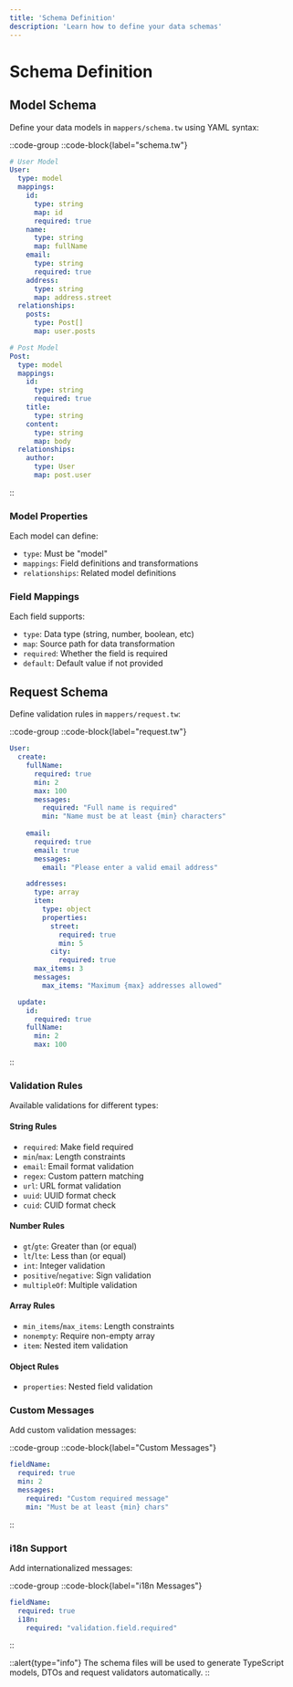 ```yaml
---
title: 'Schema Definition'
description: 'Learn how to define your data schemas'
---
```


# Schema Definition

## Model Schema

Define your data models in `mappers/schema.tw` using YAML syntax:

::code-group
  ::code-block{label="schema.tw"}
  ```yaml
  # User Model
  User:
    type: model
    mappings:
      id:
        type: string
        map: id
        required: true
      name:
        type: string
        map: fullName
      email:
        type: string
        required: true
      address:
        type: string
        map: address.street
    relationships:
      posts:
        type: Post[]
        map: user.posts

  # Post Model
  Post:
    type: model
    mappings:
      id:
        type: string
        required: true
      title:
        type: string
      content:
        type: string
        map: body
    relationships:
      author:
        type: User
        map: post.user
  ```
  ::

### Model Properties

Each model can define:
- `type`: Must be "model"
- `mappings`: Field definitions and transformations
- `relationships`: Related model definitions

### Field Mappings

Each field supports:
- `type`: Data type (string, number, boolean, etc)
- `map`: Source path for data transformation
- `required`: Whether the field is required
- `default`: Default value if not provided

## Request Schema

Define validation rules in `mappers/request.tw`:

::code-group
  ::code-block{label="request.tw"}
  ```yaml
  User:
    create:
      fullName:
        required: true
        min: 2
        max: 100
        messages:
          required: "Full name is required"
          min: "Name must be at least {min} characters"
      
      email:
        required: true
        email: true
        messages:
          email: "Please enter a valid email address"

      addresses:
        type: array
        item:
          type: object
          properties:
            street:
              required: true
              min: 5
            city:
              required: true
        max_items: 3
        messages:
          max_items: "Maximum {max} addresses allowed"

    update:
      id:
        required: true
      fullName:
        min: 2
        max: 100
  ```
  ::

### Validation Rules

Available validations for different types:

#### String Rules
- `required`: Make field required
- `min`/`max`: Length constraints
- `email`: Email format validation
- `regex`: Custom pattern matching
- `url`: URL format validation
- `uuid`: UUID format check
- `cuid`: CUID format check

#### Number Rules
- `gt`/`gte`: Greater than (or equal)
- `lt`/`lte`: Less than (or equal)
- `int`: Integer validation
- `positive`/`negative`: Sign validation
- `multipleOf`: Multiple validation

#### Array Rules
- `min_items`/`max_items`: Length constraints
- `nonempty`: Require non-empty array
- `item`: Nested item validation

#### Object Rules
- `properties`: Nested field validation

### Custom Messages

Add custom validation messages:

::code-group
  ::code-block{label="Custom Messages"}
  ```yaml
  fieldName:
    required: true
    min: 2
    messages:
      required: "Custom required message"
      min: "Must be at least {min} chars"
  ```
  ::

### i18n Support

Add internationalized messages:

::code-group
  ::code-block{label="i18n Messages"}
  ```yaml
  fieldName:
    required: true
    i18n:
      required: "validation.field.required"
  ```
  ::

::alert{type="info"}
The schema files will be used to generate TypeScript models, DTOs and request validators automatically.
::
